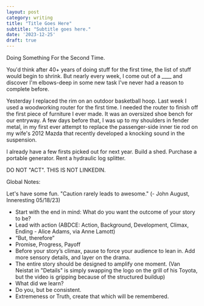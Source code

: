 ```yaml
---
layout: post
category: writing
title: "Title Goes Here"
subtitle: "Subtitle goes here."
date: '2023-12-25'
draft: true
---
```


Doing Something For the Second Time.

You'd think after 40+ years of doing stuff for the first time, the list of stuff would begin to shrink. But nearly every week, I come out of a ____ and discover I'm elbows-deep in some new task I've never had a reason to complete before. 

Yesterday I replaced the rim on an outdoor basketball hoop. Last week I used a woodworking router for the first time. I needed the router to finish off the first piece of furniture I ever made. It was an oversized shoe bench for our entryway. A few days before that, I was up to my shoulders in fender metal, in my first ever attempt to replace the passenger-side inner tie rod on my wife's 2012 Mazda that recently developed a knocking sound in the suspension.

I already have a few firsts picked out for next year. Build a shed. Purchase a portable generator. Rent a hydraulic log splitter. 

<!-- Notes for next time: Describe the difference in mindset between doing something for the first and second times -->

DO NOT "ACT". THIS IS NOT LINKEDIN.

Global Notes:

Let's have some fun. "Caution rarely leads to awesome." (- John August, Inneresting 05/18/23)

- Start with the end in mind: What do you want the outcome of your story to be?
- Lead with action (ABDCE: Action, Background, Development, Climax, Ending - Alice Adams, via Anne Lamott)
- “But, therefore”
- Promise, Progress, Payoff
- Before your story’s climax, pause to force your audience to lean in. Add more sensory details, and layer on the drama.
- The entire story should be designed to amplify one moment. (Van Neistat in "Details" is simply swapping the logo on the grill of his Toyota, but the video is gripping because of the structured buildup)
- What did we learn?
- Do you, but be consistent.
- Extremeness or Truth, create that which will be remembered.